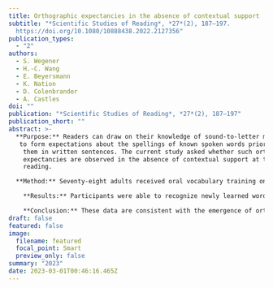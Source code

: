 ```yaml
---
title: Orthographic expectancies in the absence of contextual support
subtitle: "*Scientific Studies of Reading*, *27*(2), 187–197.
  https://doi.org/10.1080/10888438.2022.2127356"
publication_types:
  - "2"
authors:
  - S. Wegener
  - H.-C. Wang
  - E. Beyersmann
  - K. Nation
  - D. Colenbrander
  - A. Castles
doi: ""
publication: "*Scientific Studies of Reading*, *27*(2), 187–197"
publication_short: ""
abstract: >-
  **Purpose:** Readers can draw on their knowledge of sound-to-letter mappings
   to form expectations about the spellings of known spoken words prior to seeing
    them in written sentences. The current study asked whether such orthographic
    expectancies are observed in the absence of contextual support at the point of
    reading.

  **Method:** Seventy-eight adults received oral vocabulary training on 16 novel words over two days, while another set of 16 items was untrained. Following training, participants saw both trained and untrained novel words in print for the first time within a lexical recognition task. Half of the items had spellings that were predictable from their pronunciations (e.g., *nesh*), while the remainder had spellings that were less predictable from their pronunciations (e.g., *koyb*).

    **Results:** Participants were able to recognize newly learned words, and lexical recognition latencies displayed clear evidence of orthographic expectancies, as evidenced by a larger effect of spelling predictability for orally trained than untrained items.

    **Conclusion:** These data are consistent with the emergence of orthographic expectancies even when written words are first encountered in isolation.
draft: false
featured: false
image:
  filename: featured
  focal_point: Smart
  preview_only: false
summary: "2023"
date: 2023-03-01T00:46:16.465Z
---
```

